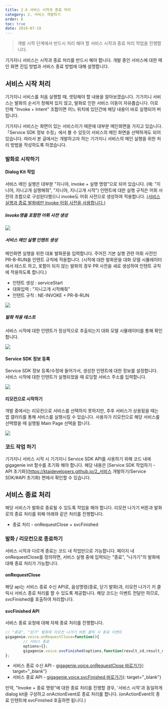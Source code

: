 ```yaml
---
title: 2.6 서비스 시작과 종료 처리
category: 2. 서비스 개발하기
order: 6
toc: true
date: 2019-07-19
---
```


> 개발 시작 단계에서 반드시 처리 해야 할 서비스 시작과 종료 처리 작업을 진행합니다.

기가지니 서비스는 시작과 종료 처리를 반드시 해야 합니다. 개발 중인 서비스에 대한 메인 화면 진입 방법과 서비스 종료 방법에 대해 설명합니다.

## 서비스 시작 처리

기가지니 서비스를 처음 실행할 때, 셋팅해야 할 내용을 알아보겠습니다.  기가지니 서비스는 발화의 순서가 정해져 있지 않고, 발화로 인한 서비스 이동이 자유롭습니다. 이로 인해 "Invoke + Intent" 조합이면 어느 위치에 있던간에 해당 내용이 바로 실행되어 버립니다.  

기가지니 서비스는 화면이 있는 서비스이기 때문에 대부분 메인화면을 가지고 있습니다. 「Service SDK 정보 수정」에서 볼 수 있듯이 서비스의 메인 화면을 선택하게도 되어 있습니다. 따라서 본 글에서는 개발하고자 하는 기가지니 서비스의 메인 실행을 위한 처리 방법을 작성하도록 하겠습니다. 

### 발화로 시작하기

#### Dialog Kit 작업

서비스 메인 실행은 대부분 "지니야, invoke + 실행 명령"으로 되어 있습니다. (예: "지니야, 지니고개 실행해줘", "지니야, 지니고개 시작") 인텐트에 대한 실행 규칙은 어휘 사전의 조합으로 구성된다했으니 invoke도 어휘 사전으로 생성하여 적용합니다. <u>(서비스 실행과 종료 발화에만 Invoke 어휘 사전을 사용합니다.)</u>

<h5>Invoke명을 포함한 어휘 사전 생성</h5>

<img src = "https://user-images.githubusercontent.com/36177711/61199763-1122ea80-a71a-11e9-922a-df611b20948d.png">

<h5>서비스 메인 실행 인텐트 생성</h5>

메인화면 실행을 위한 대표 발화문을 입력합니다. 주어진 기본 실행 관련 어휘 사전인 PR-B-RUN을 인텐트 규칙에 적용합니다. (시작에 대한 발화문을 대화 모델 시뮬레이터에서 테스트 하고, 포함이 되지 않는 발화의 경우 PR 사전을 새로 생성하여 인텐트 규칙에 적용하도록 합니다.)

- 인텐트 생성 : serviceStart
- 대화입력 : "지니고개 시작해줘"
- 인텐트 규칙 : NE-INVOKE + PR-B-RUN

<img src = "https://user-images.githubusercontent.com/36177711/61200186-9529a200-a71b-11e9-9a4f-191cfe9aedde.png">

<h5>발화 적용 테스트</h5>

서비스 시작에 대한 인텐트가 정상적으로 추출되는지 대화 모델 시뮬레이터를 통해 확인합니다.

<img src = "https://user-images.githubusercontent.com/36177711/61348541-0728f500-a89c-11e9-96c7-c3e1a64838e2.png">

#### Service SDK 정보 등록

Service SDK 정보 등록/수정에 들어가서, 생성한 인텐트에 대한 정보를 설정합니다. 서비스 시작에 대한 인텐트가 실행되었을 때 로딩할 서비스 주소를 입력합니다.

<img src = "https://user-images.githubusercontent.com/36177711/61200683-3fee9000-a71d-11e9-8851-7fe21c8cd349.png">

#### 리모컨으로 시작하기

개발 중에서는 리모컨으로 서비스를 선택하지 못하지만, 추후 서비스가 상용됬을 때는 앱 갤러리를 통해 서비스를 실행시킬 수 있습니다. 사용자가 리모컨으로 해당 서비스를 선택했을 때 실행될 Main Page 선택을 합니다. 

<img src = "https://user-images.githubusercontent.com/36177711/61200683-3fee9000-a71d-11e9-8851-7fe21c8cd349.png">

### 코드 작업 하기

기가지니 서비스 시작 시 기가지니 Service SDK API를 사용하기 위해 코드 내에 gigagenie init 함수를 초기화 해야 합니다. 해당 내용은 [Service SDK 작업하기 - API 초기화](https://ktaidevelopers.github.io/2_서비스 개발하기/Service SDK/#API 초기화) 편에서 확인할 수 있습니다. 

## 서비스 종료 처리

해당 서비스가 발화로 종료될 수 있도록 작업을 해야 합니다. 리모컨 나가기 버튼과 발화로의 종료 처리를 위해 아래와 같은 처리를 진행합니다.

- 종료 처리 - onRequestClose + svcFinished

### 발화 / 리모컨으로 종료하기

서비스 시작과 다르게 종료는 코드 내 작업만으로 가능합니다. 페이지 내 onRequestClose를 정의하면, 서비스 실행 중에 입력되는 "종료", "나가기"의 발화에 대해 종료 처리가 가능합니다.  

#### onRequestClose

해당 api는 서비스 종료 수신 API로, 음성명령(종료, 닫기 발화)과, 리모컨 나가기 키 클릭시 서비스 종료 처리를 할 수 있도록 제공합니다. 해당 코드는 이벤트 전달만 하므로, svcFinished를 호출하여 처리합니다.

<h4>svcFinished API</h4>

서비스 종료 요청에 대해 자체 종료 처리를 진행합니다.  

```javascript
// "종료", "닫기" 발화와 리모컨 나가기 버튼 클릭 시 종료 이벤트
gigagenie.voice.onRequestClose=function(){
		// 서비스 종료
		options={};
		gigagenie.voice.svcFinished(options,function(result_cd,result_msg,extra){});
};
```

- 서비스 종료 수신 API - [gigagenie.voice.onRequestClose 바로가기](<https://github.com/GiGAGenie-ServiceSDK/UserGuide/wiki/voice.onRequestClose>){: target="_blank"}
- 서비스 종료 API - [gigagenie.voice.svcFinished 바로가기](<https://github.com/GiGAGenie-ServiceSDK/UserGuide/wiki/voice.svcFinished>){: target="_blank"}

만약, "Invoke + 종료 명령"에 대한 종료 처리를 진행할 경우, '서비스 시작'과 동일하게 dialog kit을 구성하고 onActionEvent로 종료 처리를 합니다. (onActionEvent의 종료 인텐트에 svcFinished 호출하면 됩니다.)